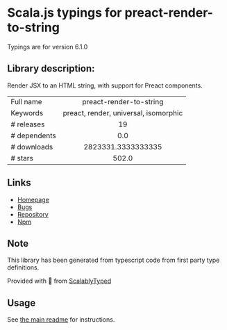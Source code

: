 
# Scala.js typings for preact-render-to-string

Typings are for version 6.1.0

## Library description:
Render JSX to an HTML string, with support for Preact components.

|                    |                 |
| ------------------ | :-------------: |
| Full name          | preact-render-to-string |
| Keywords           | preact, render, universal, isomorphic |
| # releases         | 19 |
| # dependents       | 0.0 |
| # downloads        | 2823331.3333333335 |
| # stars            | 502.0 |

## Links
- [Homepage](https://github.com/developit/preact-render-to-string)
- [Bugs](https://github.com/developit/preact-render-to-string/issues)
- [Repository](https://github.com/developit/preact-render-to-string)
- [Npm](https://www.npmjs.com/package/preact-render-to-string)
    


## Note
This library has been generated from typescript code from first party type definitions.

Provided with :purple_heart: from [ScalablyTyped](https://github.com/oyvindberg/ScalablyTyped)

## Usage
See [the main readme](../../readme.md) for instructions.


